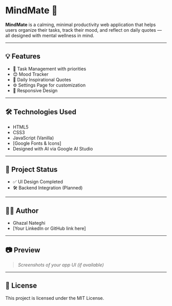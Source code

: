 # MindMate 🌿

**MindMate** is a calming, minimal productivity web application that helps users organize their tasks, track their mood, and reflect on daily quotes — all designed with mental wellness in mind.

---

## 💡 Features

- 📝 Task Management with priorities
- 😊 Mood Tracker
- 📆 Daily Inspirational Quotes
- ⚙️ Settings Page for customization
- 📱 Responsive Design

---

## 🛠️ Technologies Used

- HTML5
- CSS3
- JavaScript (Vanilla)
- [Google Fonts & Icons]
- Designed with AI via Google AI Studio

---

## 📌 Project Status

- ✅ UI Design Completed
- 🛠 Backend Integration (Planned)

---

## 👩‍💻 Author

- Ghazal Nateghi  
- [Your LinkedIn or GitHub link here]

---

## 📷 Preview

> *Screenshots of your app UI (if available)*

---

## 📄 License

This project is licensed under the MIT License.
